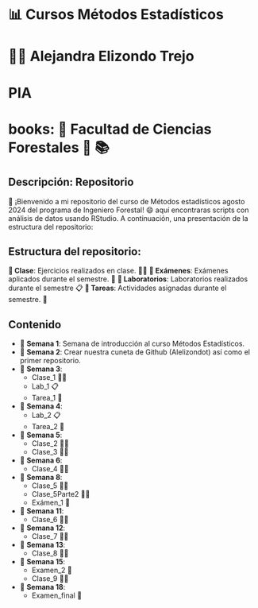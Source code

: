 # :bar_chart: Cursos Métodos Estadísticos 
# :student: Alejandra Elizondo Trejo
# PIA
# books: :evergreen_tree: Facultad de Ciencias Forestales :evergreen_tree: :books:
## Descripción: Repositorio
:wave: ¡Bienvenido a mi repositorio del curso de Métodos estadísticos agosto 2024 del programa de Ingeniero Forestal! :smile: aquí encontraras scripts con análisis de datos usando RStudio. A continuación, una presentación de la estructura del repositorio:
## Estructura del repositorio:
**:file_folder: Clase**: Ejercicios realizados en clase. :man_technologist:
**:file_folder: Exámenes**: Exámenes aplicados durante el semestre. :page_with_curl:
**:file_folder: Laboratorios**: Laboratorios realizados durante el semestre :clipboard:
**:file_folder: Tareas**: Actividades asignadas durante el semestre. :notebook:

## Contenido

+ :calendar: **Semana 1**: Semana de introducción al curso Métodos Estadísticos.
+ :calendar: **Semana 2**: Crear nuestra cuneta de Github (Alelizondot) así como el primer repositorio.
+ :calendar: **Semana 3**: 
	+ Clase_1 :man_technologist:
	+ Lab_1 :clipboard:
	+ Tarea_1 :notebook:
+ :calendar: **Semana 4**:
	+ Lab_2 :clipboard:
	+ Tarea_2 :notebook:
+ :calendar: **Semana 5**: 
	+ Clase_2 :man_technologist:
	+ Clase_3 :man_technologist:
+ :calendar: **Semana 6**: 
	+ Clase_4 :man_technologist:
+ :calendar: **Semana 8**:
	+ Clase_5 :man_technologist:
	+ Clase_5Parte2 :man_technologist:
	+ Exámen_1 :page_with_curl:
+ :calendar: **Semana 11**:
	+ Clase_6 :man_technologist:
+ :calendar: **Semana 12**:
	+ Clase_7 :man_technologist:
+ :calendar: **Semana 13**:
	+ Clase_8 :man_technologist:
+ :calendar: **Semana 15**:
	+ Examen_2 :page_with_curl:
	+ Clase_9 :man_technologist:
+ :calendar: **Semana 18**:
	+ Examen_final :page_with_curl:
